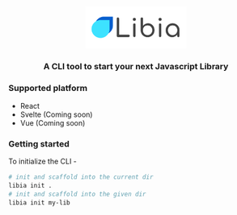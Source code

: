 <p align="center">
  <img src="./static/logo.svg" alt="Libia" style="height: auto; width:200px;" />
</p>

<h3 align="center">A CLI tool to start your next Javascript Library</h3>

### Supported platform

- React
- Svelte (Coming soon)
- Vue (Coming soon)

### Getting started

To initialize the CLI -

```bash
# init and scaffold into the current dir
libia init .
# init and scaffold into the given dir
libia init my-lib
```

